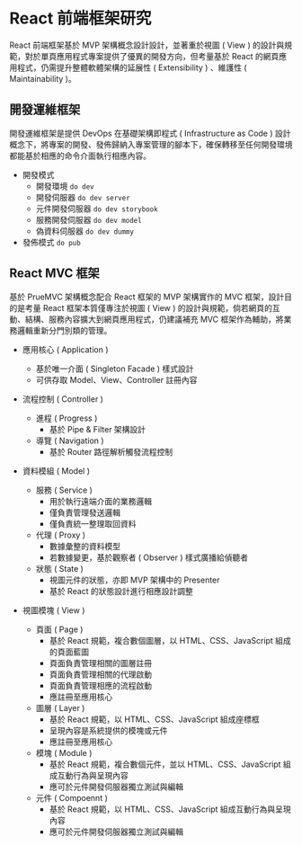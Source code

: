 # React 前端框架研究

React 前端框架基於 MVP 架構概念設計設計，並著重於視圖 ( View ) 的設計與規範，對於單頁應用程式專案提供了優異的開發方向，但考量基於 React 的網頁應用程式，仍需提升整體軟體架構的延展性 ( Extensibility ) 、維護性 ( Maintainability )。

## 開發運維框架

開發運維框架是提供 DevOps 在基礎架構即程式 ( Infrastructure as Code ) 設計概念下，將專案的開發、發佈歸納入專案管理的腳本下，確保轉移至任何開發環境都能基於相應的命令介面執行相應內容。

+ 開發模式
    - 開發環境 ```do dev```
    - 開發伺服器 ```do dev server```
    - 元件開發伺服器 ```do dev storybook```
    - 服務開發伺服器 ```do dev model```
    - 偽資料伺服器 ```do dev dummy```
+ 發佈模式 ```do pub```

## React MVC 框架

基於 PrueMVC 架構概念配合 React 框架的 MVP 架構實作的 MVC 框架，設計目的是考量 React 框架本質僅專注於視圖 ( View ) 的設計與規範，倘若網頁的互動、結構、服務內容擴大到網頁應用程式，仍建議補充 MVC 框架作為輔助，將業務邏輯重新分門別類的管理。

+ 應用核心 ( Application )
    - 基於唯一介面 ( Singleton Facade ) 樣式設計
    - 可供存取 Model、View、Controller 註冊內容

+ 流程控制 ( Controller )
    - 進程 ( Progress )
        + 基於 Pipe & Filter 架構設計
    - 導覽 ( Navigation )
        + 基於 Router 路徑解析觸發流程控制

+ 資料模組 ( Model )
    - 服務 ( Service )
        + 用於執行遠端介面的業務邏輯
        + 僅負責管理發送邏輯
        + 僅負責統一整理取回資料
    - 代理 ( Proxy )
        + 數據彙整的資料模型
        + 若數據變更，基於觀察者 ( Observer ) 樣式廣播給偵聽者
    - 狀態 ( State )
        + 視圖元件的狀態，亦即 MVP 架構中的 Presenter
        + 基於 React 的狀態設計進行相應設計調整

+ 視圖模塊 ( View )
    - 頁面 ( Page )
        + 基於 React 規範，複合數個圖層，以 HTML、CSS、JavaScript 組成的頁面藍圖
        + 頁面負責管理相關的圖層註冊
        + 頁面負責管理相關的代理啟動
        + 頁面負責管理相應的流程啟動
        + 應註冊至應用核心
    - 圖層 ( Layer )
        + 基於 React 規範，以 HTML、CSS、JavaScript 組成座標框
        + 呈現內容是系統提供的模塊或元件
        + 應註冊至應用核心
    - 模塊 ( Module )
        + 基於 React 規範，複合數個元件，並以 HTML、CSS、JavaScript 組成互動行為與呈現內容
        + 應可於元件開發伺服器獨立測試與編輯
    - 元件 ( Compoennt )
        + 基於 React 規範，以 HTML、CSS、JavaScript 組成互動行為與呈現內容
        + 應可於元件開發伺服器獨立測試與編輯
